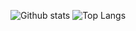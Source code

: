 ![Github stats](https://github-readme-stats.vercel.app/api?username=Lemuriets&show_icons=true&theme=tokyonight)
![Top Langs](https://github-readme-stats.vercel.app/api/top-langs/?username=Lemuriets&lang_count=10)
